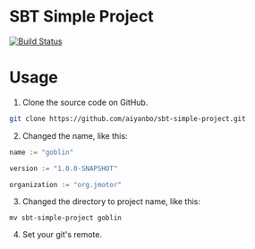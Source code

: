 SBT Simple Project
==================
[![Build Status](https://travis-ci.org/aiyanbo/sbt-simple-project.svg?branch=master)](https://travis-ci.org/aiyanbo/sbt-simple-project)

# Usage

1.  Clone the source code on GitHub.

  ```sh
  git clone https://github.com/aiyanbo/sbt-simple-project.git
  ```

2. Changed the name, like this:

  ```scala
  name := "goblin"
  
  version := "1.0.0-SNAPSHOT"
  
  organization := "org.jmotor"
  ```

3. Changed the directory to project name, like this:
  ```
  mv sbt-simple-project goblin
  ```

4. Set your git's remote.
